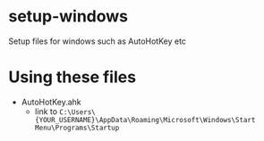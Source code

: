 # setup-windows

Setup files for windows such as AutoHotKey etc

# Using these files

- AutoHotKey.ahk
  - link to `C:\Users\{YOUR_USERNAME}\AppData\Roaming\Microsoft\Windows\Start Menu\Programs\Startup`
